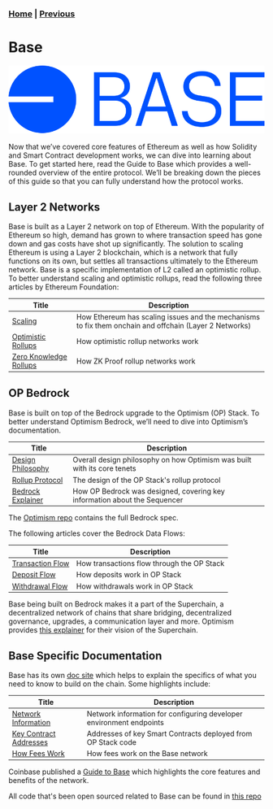 ### [Home](../README.md) | [Previous](../solidity/index.md)

# Base

<p><img src="./Base_Wordmark_Blue.svg"/>

Now that we’ve covered core features of Ethereum as well as how Solidity and
Smart Contract development works, we can dive into learning about Base. To get
started here, read the Guide to Base which provides a well-rounded overview of
the entire protocol. We’ll be breaking down the pieces of this guide so that you
can fully understand how the protocol works.

## Layer 2 Networks

Base is built as a Layer 2 network on top of Ethereum. With the popularity of
Ethereum so high, demand has grown to where transaction speed has gone down and
gas costs have shot up significantly. The solution to scaling Ethereum is using
a Layer 2 blockchain, which is a network that fully functions on its own, but
settles all transactions ultimately to the Ethereum network. Base is a specific
implementation of L2 called an optimistic rollup. To better understand scaling
and optimistic rollups, read the following three articles by Ethereum Foundation:

| Title                                                                                     | Description                                                                                            |
| ----------------------------------------------------------------------------------------- | ------------------------------------------------------------------------------------------------------ |
| [Scaling](https://ethereum.org/en/developers/docs/scaling/)                               | How Ethereum has scaling issues and the mechanisms to fix them onchain and offchain (Layer 2 Networks) |
| [Optimistic Rollups](https://ethereum.org/en/developers/docs/scaling/optimistic-rollups/) | How optimistic rollup networks work                                                                    |
| [Zero Knowledge Rollups](https://ethereum.org/en/developers/docs/scaling/zk-rollups/)     | How ZK Proof rollup networks work                                                                      |

## OP Bedrock

Base is built on top of the Bedrock upgrade to the Optimism (OP) Stack. To
better understand Optimism Bedrock, we’ll need to dive into Optimism’s
documentation.

| Title                                                                                 | Description                                                               |
| ------------------------------------------------------------------------------------- | ------------------------------------------------------------------------- |
| [Design Philosophy](https://community.optimism.io/docs/protocol/1-design-philosophy/) | Overall design philosophy on how Optimism was built with its core tenets  |
| [Rollup Protocol](https://community.optimism.io/docs/protocol/2-rollup-protocol/#)    | The design of the OP Stack's rollup protocol                              |
| [Bedrock Explainer](https://community.optimism.io/docs/developers/bedrock/)           | How OP Bedrock was designed, covering key information about the Sequencer |

The [Optimism repo](https://github.com/ethereum-optimism/optimism/blob/65ec61dde94ffa93342728d324fecf474d228e1f/specs/README.md) contains the full Bedrock spec.

The following articles cover the Bedrock Data Flows:

| Title                                                                           | Description                                |
| ------------------------------------------------------------------------------- | ------------------------------------------ |
| [Transaction Flow](https://community.optimism.io/docs/protocol/txn-flow/)       | How transactions flow through the OP Stack |
| [Deposit Flow](https://community.optimism.io/docs/protocol/deposit-flow/)       | How deposits work in OP Stack              |
| [Withdrawal Flow](https://community.optimism.io/docs/protocol/withdrawal-flow/) | How withdrawals work in OP Stack           |

Base being built on Bedrock makes it a part of the Superchain, a decentralized
network of chains that share bridging, decentralized governance, upgrades, a
communication layer and more. Optimism provides [this explainer](https://stack.optimism.io/docs/understand/explainer/) for their vision of the Superchain.

## Base Specific Documentation

Base has its own [doc site](https://docs.base.org/) which helps to explain the
specifics of what you need to know to build on the chain. Some highlights include:

| Title                                                            | Description                                                         |
| ---------------------------------------------------------------- | ------------------------------------------------------------------- |
| [Network Information](https://docs.base.org/network-information) | Network information for configuring developer environment endpoints |
| [Key Contract Addresses](https://docs.base.org/base-contracts)   | Addresses of key Smart Contracts deployed from OP Stack code        |
| [How Fees Work](https://docs.base.org/fees)                      | How fees work on the Base network                                   |

Coinbase published a [Guide to Base](https://www.coinbase.com/cloud/discover/protocol-guides/guide-to-base)
which highlights the core features and benefits of the network.

All code that's been open sourced related to Base can be found in [this repo](https://github.com/base-org)
